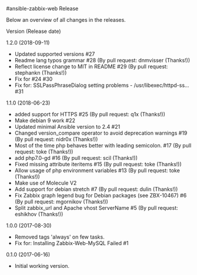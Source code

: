#ansible-zabbix-web Release

Below an overview of all changes in the releases.

Version (Release date)

1.2.0   (2018-09-11)

  * Updated supported versions #27
  * Readme lang typos grammar #28 (By pull request: dnmvisser (Thanks!))
  * Reflect license change to MIT in README #29 (By pull request: stephankn (Thanks!))
  * Fix for #24 #30
  * Fix for: SSLPassPhraseDialog setting problems - /usr/libexec/httpd-ss… #31

1.1.0   (2018-06-23)

  * added support for HTTPS #25 (By pull request: q1x (Thanks!))
  * Make debian 9 work #22
  * Updated minimal Ansible version to 2.4 #21
  * Changed version_compare operator to avoid deprecation warnings #19 (By pull request: nidr0x (Thanks!))
  * Most of the time php behaves better with leading semicolon. #17 (By pull request: toke (Thanks!))
  * add php7.0-gd #16 (By pull request: scil (Thanks!))
  * Fixed missing attribute iteritems #15 (By pull request: toke (Thanks!))
  * Allow usage of php environment variables #13 (By pull request: toke (Thanks!))
  * Make use of Molecule V2
  * Add support for debian stretch #7 (By pull request: dulin (Thanks!))
  * Fix Zabbix graph legend bug for Debian packages (see ZBX-10467) #6 (By pull request: mgornikov (Thanks!))
  * Split zabbix_url and Apache vhost ServerName #5 (By pull request: eshikhov (Thanks!))

1.0.0   (2017-08-30)

  * Removed tags 'always' on few tasks.
  * Fix for: Installing Zabbix-Web-MySQL Failed #1

0.1.0   (2017-06-16)

  * Initial working version.
